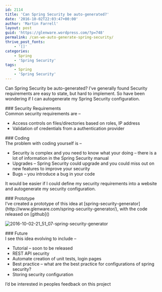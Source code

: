 ```yaml
---
id: 2114
title: 'Can Spring Security be auto-generated?'
date: '2016-10-02T22:03:47+00:00'
author: 'Martin Farrell'
layout: post
guid: 'https://glenware.wordpress.com/?p=748'
permalink: /can-we-auto-generate-spring-security/
thrive_post_fonts:
    - '[]'
categories:
    - Spring
    - 'Spring Security'
tags:
    - Spring
    - 'Spring Security'
---
```


Can Spring Security be auto-generated? I’ve generally found Security requirements are easy to state, but hard to implement. So have been wondering if I can autogenerate my Spring Security configuration.

<div class="fhd lfhd">###  Security Requirements 

 </div>Common security requirements are –

- Access controls on files/directories based on roles, IP address
- Validation of credentials from a authentication provider

<div class="fhd lfhd">###  Coding 

 </div>The problem with coding yourself is –

- Security is complex and you need to know what your doing – there is a lot of information in the Spring Security manual
- Upgrades – Spring Security could upgrade and you could miss out on new features to improve your security
- Bugs – you introduce a bug in your code

It would be easier if I could define my security requirements into a website and autogenerate my security configuration.

<div class="fhd lfhd">###  Prototype 

 </div>I’ve created a prototype of this idea at [spring-security-generator](http://www.glenware.com/spring-security-generator/), with the code released on [github](<http://at https://github.com/farrelmr/spring-security-generator>)

![2016-10-02-21_51_07-spring-security-generator](https://glenware.files.wordpress.com/2016/10/2016-10-02-21_51_07-spring-security-generator.png?resize=1264%2C754)

<div class="fhd lfhd">###  Future 

 </div>I see this idea evolving to include –

- Tutorial – soon to be released
- REST API security
- Automate creation of unit tests, login pages
- Best practice – what are the best practice for configurations of spring security?
- Storing security configuration

I’d be interested in peoples feedback on this project